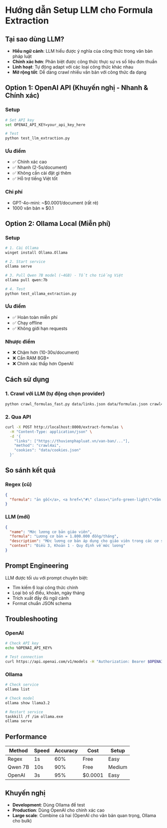 # Hướng dẫn Setup LLM cho Formula Extraction

## Tại sao dùng LLM?
- **Hiểu ngữ cảnh**: LLM hiểu được ý nghĩa của công thức trong văn bản pháp luật
- **Chính xác hơn**: Phân biệt được công thức thực sự vs số liệu đơn thuần
- **Linh hoạt**: Tự động adapt với các loại công thức khác nhau
- **Mở rộng tốt**: Dễ dàng crawl nhiều văn bản với công thức đa dạng

## Option 1: OpenAI API (Khuyến nghị - Nhanh & Chính xác)

### Setup
```bash
# Set API key
set OPENAI_API_KEY=your_api_key_here

# Test
python test_llm_extraction.py
```

### Ưu điểm
- ✅ Chính xác cao
- ✅ Nhanh (2-5s/document)
- ✅ Không cần cài đặt gì thêm
- ✅ Hỗ trợ tiếng Việt tốt

### Chi phí
- GPT-4o-mini: ~$0.0001/document (rất rẻ)
- 1000 văn bản ≈ $0.1

## Option 2: Ollama Local (Miễn phí)

### Setup
```bash
# 1. Cài Ollama
winget install Ollama.Ollama

# 2. Start service
ollama serve

# 3. Pull Qwen 7B model (~4GB) - Tốt cho tiếng Việt
ollama pull qwen:7b

# 4. Test
python test_ollama_extraction.py
```

### Ưu điểm
- ✅ Hoàn toàn miễn phí
- ✅ Chạy offline
- ✅ Không giới hạn requests

### Nhược điểm
- ❌ Chậm hơn (10-30s/document)
- ❌ Cần RAM 8GB+
- ❌ Chính xác thấp hơn OpenAI

## Cách sử dụng

### 1. Crawl với LLM (tự động chọn provider)
```bash
python crawl_formulas_fast.py data/links.json data/formulas.json crawl4ai
```

### 2. Qua API
```bash
curl -X POST http://localhost:8000/extract-formulas \
  -H "Content-Type: application/json" \
  -d '{
    "links": ["https://thuvienphapluat.vn/van-ban/..."],
    "method": "crawl4ai",
    "cookies": "data/cookies.json"
  }'
```

## So sánh kết quả

### Regex (cũ)
```json
{
  "formula": "ản gốc</a>, <a href=\"#\" class=\"info-green-light\">Văn bản tiếng Anh</a>,"
}
```

### LLM (mới)
```json
{
  "name": "Mức lương cơ bản giáo viên",
  "formula": "Lương cơ bản = 1.800.000 đồng/tháng",
  "description": "Mức lương cơ bản áp dụng cho giáo viên trong các cơ sở giáo dục công lập",
  "context": "Điều 3, Khoản 1 - Quy định về mức lương"
}
```

## Prompt Engineering

LLM được tối ưu với prompt chuyên biệt:
- Tìm kiếm 6 loại công thức chính
- Loại bỏ số điều, khoản, ngày tháng
- Trích xuất đầy đủ ngữ cảnh
- Format chuẩn JSON schema

## Troubleshooting

### OpenAI
```bash
# Check API key
echo %OPENAI_API_KEY%

# Test connection
curl https://api.openai.com/v1/models -H "Authorization: Bearer $OPENAI_API_KEY"
```

### Ollama
```bash
# Check service
ollama list

# Check model
ollama show llama3.2

# Restart service
taskkill /f /im ollama.exe
ollama serve
```

## Performance

| Method | Speed | Accuracy | Cost | Setup |
|--------|-------|----------|------|-------|
| Regex | 1s | 60% | Free | Easy |
| Qwen 7B | 10s | 90% | Free | Medium |
| OpenAI | 3s | 95% | $0.0001 | Easy |

## Khuyến nghị

- **Development**: Dùng Ollama để test
- **Production**: Dùng OpenAI cho chính xác cao
- **Large scale**: Combine cả hai (OpenAI cho văn bản quan trọng, Ollama cho bulk)